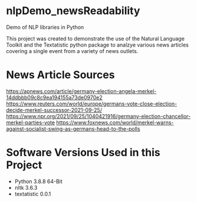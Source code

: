 # nlpDemo_newsReadability
Demo of NLP libraries in Python

This project was created to demonstrate the use of the Natural Language Toolkit and the Textatistic python package to analzye various news articles covering a single event from a variety of news outlets. 

# News Article Sources
https://apnews.com/article/germany-election-angela-merkel-14ddbbb09c8c9ea194155a73de0970e2
https://www.reuters.com/world/europe/germans-vote-close-election-decide-merkel-successor-2021-09-25/
https://www.npr.org/2021/09/25/1040421916/germany-election-chancellor-merkel-parties-vote
https://www.foxnews.com/world/merkel-warns-against-socialist-swing-as-germans-head-to-the-polls
# Software Versions Used in this Project
<ul>
  <li>Python 3.8.8 64-Bit</li>
  <li>nltk 3.6.3</li>
  <li>textatistic 0.0.1</li>
</ul>
